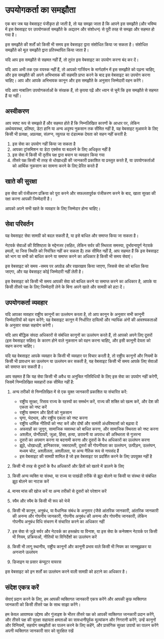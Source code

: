 # उपयोगकर्ता का समझौता

एक बार जब यह वेबसाइट पंजीकृत हो जाती है, तो यह समझा जाता है कि आपने इस समझौते (और भविष्य में इस वेबसाइट पर उपयोगकर्ता समझौते के अद्यतन और संशोधन) से पूरी तरह से समझा और सहमत हो गया है।

इस समझौते की शर्तों को किसी भी समय इस वेबसाइट द्वारा संशोधित किया जा सकता है। संशोधित समझौते को मूल समझौते द्वारा प्रतिस्थापित किया जाता है।

यदि आप इस समझौते से सहमत नहीं हैं, तो तुरंत इस वेबसाइट का उपयोग करना बंद कर दें।

यदि आप अभी तक एक वयस्क नहीं हैं, तो आपको गार्जियन के मार्गदर्शन में इस समझौते को पढ़ना चाहिए, और इस समझौते की अपने अभिभावक की सहमति प्राप्त करने के बाद इस वेबसाइट का उपयोग करना चाहिए। आप और आपके अभिभावक कानून और इस समझौते के अनुसार जिम्मेदारी वहन करेंगे।

यदि आप नाबालिग उपयोगकर्ताओं के संरक्षक हैं, तो कृपया पढ़ें और ध्यान से चुनें कि इस समझौते से सहमत हैं या नहीं।

## अस्वीकरण

आप स्पष्ट रूप से समझते हैं और सहमत होते हैं कि निम्नलिखित कारणों के आधार पर, लेकिन अर्थव्यवस्था, प्रतिष्ठा, डेटा हानि या अन्य अदृश्य नुकसान तक सीमित नहीं है, यह वेबसाइट मुआवजे के लिए किसी भी प्रत्यक्ष, अप्रत्यक्ष, संलग्न, व्युत्पन्न या दंडात्मक देयता को सहन नहीं करती है:

1. इस सेवा का उपयोग नहीं किया जा सकता है
1. आपका ट्रांसमिशन या डेटा एक्सेस या बदलने के लिए अधिकृत नहीं है
1. इस सेवा में किसी भी तृतीय पक्ष द्वारा बयान या व्यवहार किया गया
1. तीसरे पक्ष किसी भी तरह से धोखाधड़ी की जानकारी प्रकाशित या प्रस्तुत करते हैं, या उपयोगकर्ताओं को आर्थिक नुकसान का सामना करने के लिए प्रेरित करते हैं

## खाते की सुरक्षा

इस सेवा की पंजीकरण प्रक्रिया को पूरा करने और सफलतापूर्वक पंजीकरण करने के बाद, खाता सुरक्षा की रक्षा करना आपकी जिम्मेदारी है।

आपको अपने सभी खाते के व्यवहार के लिए जिम्मेदार होना चाहिए।

## सेवा परिवर्तन

यह वेबसाइट सेवा सामग्री को बदल सकती है, या इसे बाधित और समाप्त किया जा सकता है।

नेटवर्क सेवाओं की विशिष्टता के मद्देनजर (सहित, लेकिन सर्वर की स्थिरता समस्या, दुर्भावनापूर्ण नेटवर्क हमलों, या जिस स्थिति को नियंत्रित नहीं कर सकता है) तक सीमित नहीं है, आप सहमत हैं कि इस वेबसाइट को भाग या सभी को बाधित करने या समाप्त करने का अधिकार है किसी भी समय सेवाएं।

इस वेबसाइट को समय -समय पर अपग्रेड और रखरखाव किया जाएगा, जिससे सेवा को बाधित किया जाएगा, और यह वेबसाइट कोई जिम्मेदारी नहीं लेती है।

इस वेबसाइट को किसी भी समय आपकी सेवा को बाधित करने या समाप्त करने का अधिकार है, आपके या किसी तीसरे पक्ष के लिए जिम्मेदारी लेने के बिना अपने खाते और सामग्री को हटा दें।

## उपयोगकर्ता व्यवहार

यदि आपका व्यवहार राष्ट्रीय कानूनों का उल्लंघन करता है, तो आप कानून के अनुसार सभी कानूनी जिम्मेदारियों को वहन करेंगे; यह वेबसाइट कानून में निर्धारित दायित्वों और न्यायिक अंगों की आवश्यकताओं के अनुसार सख्त सहयोग करेगी।

यदि आप बौद्धिक संपदा अधिकारों से संबंधित कानूनों का उल्लंघन करते हैं, तो आपको अपने लिए दूसरों (इस वेबसाइट सहित) के कारण होने वाले नुकसान को वहन करना चाहिए, और इसी कानूनी देयता को सहन करना चाहिए।

यदि यह वेबसाइट आपके व्यवहार के किसी भी व्यवहार पर विचार करती है, तो राष्ट्रीय कानूनों और नियमों के किसी भी प्रावधान का उल्लंघन या उल्लंघन कर सकती है, यह वेबसाइट किसी भी समय आपके लिए सेवाओं को समाप्त कर सकती है।

आप सहमत हैं कि यह सेवा किसी भी अवैध या अनुचित गतिविधियों के लिए इस सेवा का उपयोग नहीं करेगी, जिसमें निम्नलिखित व्यवहारों तक सीमित नहीं है:

1. अन्य तरीकों से निम्नलिखित में से एक युक्त जानकारी प्रकाशित या संचारित करें:

   * राष्ट्रीय सुरक्षा, रिसाव राज्य के रहस्यों का समर्थन करें, राज्य की शक्ति को खत्म करें, और देश की एकता को नष्ट करें
   * राष्ट्रीय सम्मान और हितों को नुकसान
   * घृणा, भेदभाव, और राष्ट्रीय एकता को नष्ट करना
   * राष्ट्रीय धार्मिक नीतियों को नष्ट करें और दोषों और सामंती अंधविश्वासों को बढ़ावा दें
   * अफवाहों का जुनून, सामाजिक व्यवस्था को बाधित करना, और सामाजिक स्थिरता को नष्ट करना
   * अश्लील, पोर्नोग्राफी, जुआ, हिंसा, हत्या, डरावनी या अपराध की अस्थिरता से गुजरना
   * दूसरों का अपमान करना या बदनामी करना और दूसरों के वैध अधिकारों का उल्लंघन करना
   * झूठे, धोखाधड़ी, हानिकारक, जबरदस्ती, दूसरों की गोपनीयता का उल्लंघन, उत्पीड़न, उल्लंघन, मध्यम चोट, अश्लीलता, अश्लीलता, या अन्य नैतिक रूप से नापसंद हैं
   * इस वेबसाइट की सामग्री शामिल है जो इस वेबसाइट पर प्रदर्शित करने के लिए उपयुक्त नहीं है

1. किसी भी तरह से दूसरों के वैध अधिकारों और हितों को खतरे में डालने के लिए
1. किसी अन्य व्यक्ति या संस्था, या राज्य या पाखंडी तरीके से झूठ बोलने या किसी या संस्था से संबंधित झूठ बोलने का नाटक करें
1. मानव मांस की खोज करें या अन्य तरीकों से दूसरों को परेशान करें
1. स्पैम और स्पैम के किसी भी रूप को भेजें
1. किसी भी कानून, अनुबंध, या वैधानिक संबंध के अनुसार (जैसे आंतरिक जानकारी, आंतरिक जानकारी की अनन्य और गोपनीय जानकारी, गोपनीय अनुबंध की अनन्य और गोपनीय जानकारी, लेकिन गोपनीय अनुबंध विधि संचरण में संचारित करने का अधिकार नहीं
1. इस सेवा से जुड़े सर्वर और नेटवर्क का हस्तक्षेप या विनाश, या इस सेवा के कनेक्शन नेटवर्क पर किसी भी नियम, प्रक्रियाओं, नीतियों या विनिर्देशों का उल्लंघन करें
1. किसी भी लागू स्थानीय, राष्ट्रीय कानूनों और कानूनी प्रभाव वाले किसी भी नियम का जानबूझकर या अनजाने उल्लंघन
1. डिजाइन या प्रसार कंप्यूटर वायरस

इस वेबसाइट को इन शर्तों का उल्लंघन करने वाली सामग्री को हटाने का अधिकार है।

## संदेश एकत्र करें

सेवाएं प्रदान करने के लिए, हम आपकी व्यक्तिगत जानकारी एकत्र करेंगे और आपकी कुछ व्यक्तिगत जानकारी को किसी तीसरे पक्ष के साथ साझा करेंगे।

हम केवल आवश्यक उद्देश्य और गुंजाइश के भीतर तीसरे पक्ष को आपकी व्यक्तिगत जानकारी प्रदान करेंगे, और तीसरे पक्ष की सुरक्षा सहायता क्षमताओं का सावधानीपूर्वक मूल्यांकन और निगरानी करेंगे, उन्हें कानूनों और विनियमों, सहयोग समझौतों का पालन करने के लिए कहेंगे, और प्रासंगिक सुरक्षा उपायों का पालन करेंगे अपनी व्यक्तिगत जानकारी सार को सुरक्षित रखें